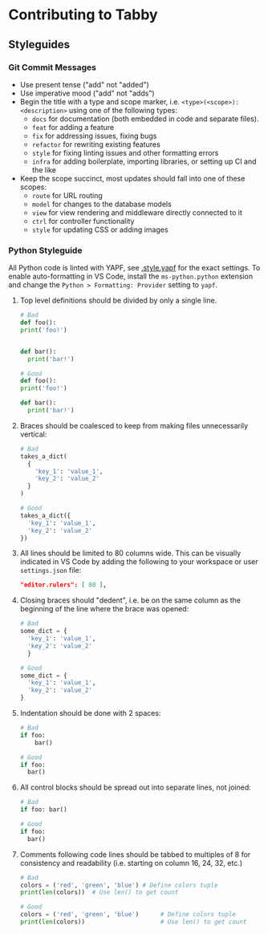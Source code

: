 # Contributing to Tabby

## Styleguides

### Git Commit Messages

- Use present tense ("add" not "added")
- Use imperative mood ("add" not "adds")
- Begin the title with a type and scope marker, i.e.
  `<type>(<scope>): <description>` using one of the following types:
  - `docs` for documentation (both embedded in code and separate files).
  - `feat` for adding a feature
  - `fix` for addressing issues, fixing bugs
  - `refactor` for rewriting existing features
  - `style` for fixing linting issues and other formatting errors
  - `infra` for adding boilerplate, importing libraries, or setting up CI and
    the like
- Keep the scope succinct, most updates should fall into one of these scopes:
  - `route` for URL routing
  - `model` for changes to the database models
  - `view` for view rendering and middleware directly connected to it
  - `ctrl` for controller functionality
  - `style` for updating CSS or adding images

### Python Styleguide

All Python code is linted with YAPF, see [.style.yapf](/.style.yapf) for the
exact settings. To enable auto-formatting in VS Code, install the
`ms-python.python` extension and change the `Python > Formatting: Provider`
setting to `yapf`.

1. Top level definitions should be divided by only a single line.

   ```python
   # Bad
   def foo():
   print('foo!')


   def bar():
     print('bar!')

   # Good
   def foo():
   print('foo!')

   def bar():
     print('bar!')
   ```

2. Braces should be coalesced to keep from making files unnecessarily vertical:

   ```python
   # Bad
   takes_a_dict(
     {
       'key_1': 'value_1',
       'key_2': 'value_2'
     }
   )

   # Good
   takes_a_dict({
     'key_1': 'value_1',
     'key_2': 'value_2'
   })
   ```

3. All lines should be limited to 80 columns wide. This can be visually
   indicated in VS Code by adding the following to your workspace or user
   `settings.json` file:

   ```json
   "editor.rulers": [ 80 ],
   ```

4. Closing braces should "dedent", i.e. be on the same column as the beginning
   of the line where the brace was opened:

   ```python
   # Bad
   some_dict = {
     'key_1': 'value_1',
     'key_2': 'value_2'
     }

   # Good
   some_dict = {
     'key_1': 'value_1',
     'key_2': 'value_2'
   }
   ```

5. Indentation should be done with 2 spaces:

   ```python
   # Bad
   if foo:
       bar()

   # Good
   if foo:
     bar()
   ```

6. All control blocks should be spread out into separate lines, not joined:

   ```python
   # Bad
   if foo: bar()

   # Good
   if foo:
     bar()
   ```

7. Comments following code lines should be tabbed to multiples of 8 for
   consistency and readability (i.e. starting on column 16, 24, 32, etc.)

   ```python
   # Bad
   colors = ('red', 'green', 'blue') # Define colors tuple
   print(len(colors))  # Use len() to get count

   # Good
   colors = ('red', 'green', 'blue')      # Define colors tuple
   print(len(colors))                     # Use len() to get count
   ```
